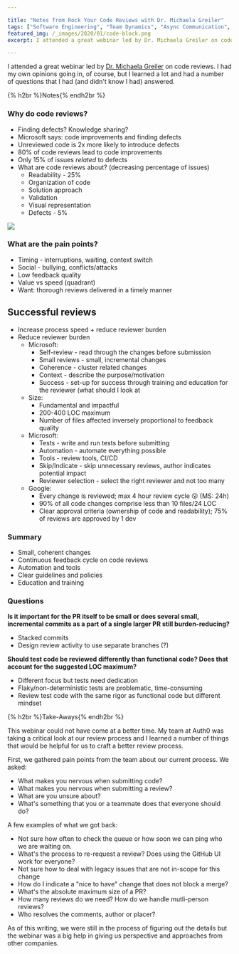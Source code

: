 ```yaml
---

title: "Notes from Rock Your Code Reviews with Dr. Michaela Greiler"
tags: ["Software Engineering", "Team Dynamics", "Async Communication", "Testing"]
featured_img: /_images/2020/01/code-block.png
excerpt: I attended a great webinar led by Dr. Michaela Greiler on code reviews. I had my own opinions going in, of course, but I learned a lot and had a number of questions that I had (and didn't know I had) answered.

---
```


I attended a great webinar led by [Dr. Michaela Greiler](http://www.michaelagreiler.com/) on code reviews. I had my own opinions going in, of course, but I learned a lot and had a number of questions that I had (and didn't know I had) answered.

{% h2br %}Notes{% endh2br %}

### Why do code reviews?

- Finding defects? Knowledge sharing?
- Microsoft says: code improvements and finding defects
- Unreviewed code is 2x more likely to introduce defects
- 80% of code reviews lead to code improvements
- Only 15% of issues _related_ to defects
- What are code reviews about? (decreasing percentage of issues)
  - Readability - 25%
  - Organization of code
  - Solution approach
  - Validation
  - Visual representation
  - Defects - 5%

![](/_images/2020/01/what-are-code-reviews-about.png)

### What are the pain points?

- Timing - interruptions, waiting, context switch
- Social - bullying, conflicts/attacks
- Low feedback quality
- Value vs speed (quadrant)
- Want: thorough reviews delivered in a timely manner

## Successful reviews

- Increase process speed + reduce reviewer burden
- Reduce reviewer burden
  - Microsoft:
    - Self-review - read through the changes before submission
    - Small reviews - small, incremental changes
    - Coherence - cluster related changes
    - Context - describe the purpose/motivation
    - Success - set-up for success through training and education for the reviewer (what should I look at
  - Size:
    - Fundamental and impactful
    - 200-400 LOC maximum
    - Number of files affected inversely proportional to feedback quality
  - Microsoft:
    - Tests - write and run tests before submitting
    - Automation - automate everything possible
    - Tools - review tools, CI/CD
    - Skip/Indicate - skip unnecessary reviews, author indicates potential impact
    - Reviewer selection - select the right reviewer and not too many
  - Google:
    - Every change is reviewed; max 4 hour review cycle 😮 (MS: 24h)
    - 90% of all code changes comprise less than 10 files/24 LOC
    - Clear approval criteria (ownership of code and readability); 75% of reviews are approved by 1 dev

### Summary

  - Small, coherent changes
  - Continuous feedback cycle on code reviews
  - Automation and tools
  - Clear guidelines and policies
  - Education and training

### Questions

**Is it important for the PR itself to be small or does several small, incremental commits as a part of a single larger PR still burden-reducing?**

- Stacked commits
- Design review activity to use separate branches (?)

**Should test code be reviewed differently than functional code? Does that account for the suggested LOC maximum?**

- Different focus but tests need dedication
- Flaky/non-deterministic tests are problematic, time-consuming
- Review test code with the same rigor as functional code but different mindset

{% h2br %}Take-Aways{% endh2br %}

This webinar could not have come at a better time. My team at Auth0 was taking a critical look at our review process and I learned a number of things that would be helpful for us to craft a better review process.

First, we gathered pain points from the team about our current process. We asked:

- What makes you nervous when submitting code?
- What makes you nervous when submitting a review?
- What are you unsure about?
- What's something that you or a teammate does that everyone should do?

A few examples of what we got back:

- Not sure how often to check the queue or how soon we can ping who we are waiting on.
- What's the process to re-request a review? Does using the GitHub UI work for everyone?
- Not sure how to deal with legacy issues that are not in-scope for this change
- How do I indicate a "nice to have" change that does not block a merge?
- What's the absolute maximum size of a PR?
- How many reviews do we need? How do we handle mutli-person reviews?
- Who resolves the comments, author or placer?

As of this writing, we were still in the process of figuring out the details but the webinar was a big help in giving us perspective and approaches from other companies.
